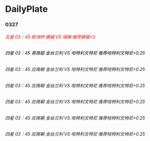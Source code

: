 # DailyPlate

### 0327

###### <font color=#FF0000>五星 03：45 欧洲杯 挪威 VS 瑞典 推荐挪威+0</font>
###### <font color="black">四星 03：45 英南超 金丝兰利 VS 哈特利文特尼 推荐哈特利文特尼+0.25</font>

###### <font>四星 03：45 应南朝 金丝兰利 VS 哈特利文特尼 推荐哈特利文特尼+0.25</font>
###### <font>四星 03：45 应南朝 金丝兰利 VS 哈特利文特尼 推荐哈特利文特尼+0.25</font>
###### <font>四星 03：45 应南朝 金丝兰利 VS 哈特利文特尼 推荐哈特利文特尼+0.25</font>
###### <font>四星 03：45 应南朝 金丝兰利 VS 哈特利文特尼 推荐哈特利文特尼+0.25</font>
###### <font>四星 03：45 应南朝 金丝兰利 VS 哈特利文特尼 推荐哈特利文特尼+0.25</font>
